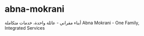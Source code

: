 # abna-mokrani
أبناء مقراني - عائلة واحدة، خدمات متكاملة Abna Mokrani - One Family, Integrated Services
